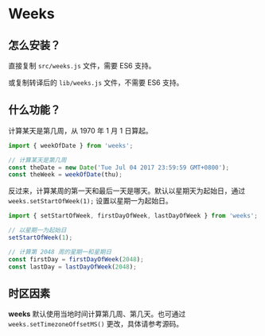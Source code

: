 # Weeks

## 怎么安装？

直接复制 `src/weeks.js` 文件，需要 ES6 支持。

或复制转译后的 `lib/weeks.js` 文件，不需要 ES6 支持。

## 什么功能？

计算某天是第几周，从 1970 年 1 月 1 日算起。

```js
import { weekOfDate } from 'weeks';

// 计算某天是第几周
const theDate = new Date('Tue Jul 04 2017 23:59:59 GMT+0800');
const theWeek = weekOfDate(thu);
```

反过来，计算某周的第一天和最后一天是哪天。默认以星期天为起始日，通过 `weeks.setStartOfWeek(1);` 设置以星期一为起始日。

```js
import { setStartOfWeek, firstDayOfWeek, lastDayOfWeek } from 'weeks';

// 以星期一为起始日
setStartOfWeek(1);

// 计算第 2048 周的星期一和星期日
const firstDay = firstDayOfWeek(2048);
const lastDay = lastDayOfWeek(2048);
```

## 时区因素

**weeks** 默认使用当地时间计算第几周、第几天。也可通过 `weeks.setTimezoneOffsetMS()` 更改，具体请参考源码。